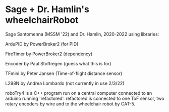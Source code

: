 # Sage + Dr. Hamlin's wheelchairRobot
Sage Santomenna (MSSM '22) and Dr. Hamlin, 2020-2022
using libraries:

ArduPID by PowerBroker2 (for PID)

FireTimer by PowerBroker2 (dependency)

Encoder by Paul Stoffregen (guess what this is for)

TFmini by Peter Jansen (Time-of-flight distance sensor)

L298N by Andrea Lombardo (not currently in use 2/3/22)

roboTry4 is a C++ program run on a central computer connected to an arduino running 'refactored'. refactored is connected to one ToF sensor, two rotary encoders by wire and to the wheelchair robot by CAT-5.
